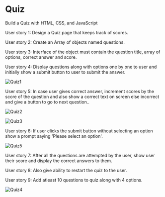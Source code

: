 # Quiz

Build a Quiz with HTML, CSS, and JavaScript

User story 1: Design a Quiz page that keeps track of scores.

User story 2: Create an Array of objects named questions.

User story 3: Interface of the object must contain the question title, array of options, correct answer and score.

User story 4: Display questions along with options one by one to user and initially show a submit button to user to submit the answer. 

![Quiz1](https://user-images.githubusercontent.com/76028764/106248854-98ba4680-6237-11eb-8254-a3bf6251d1b9.png)

User story 5: In case user gives correct answer, increment scores by the score of the question and also show a correct text on screen else incorrect and give a button to go to next question..

![Quiz2](https://user-images.githubusercontent.com/76028764/106248869-9f48be00-6237-11eb-8c78-95f16c1d549f.png)

![Quiz3](https://user-images.githubusercontent.com/76028764/106248884-a40d7200-6237-11eb-94bc-f5985a4d7f5a.png)

User story 6: If user clicks the submit button without selecting an option show a prompt saying 'Please select an option'.

![Quiz5](https://user-images.githubusercontent.com/76028764/106248916-ae2f7080-6237-11eb-87a6-c0198d0f3915.png)

User story 7: After all the questions are attempted by the user, show user their score and display the correct answers to them.

User story 8: Also give ability to restart the quiz to the user.

User story 9: Add atleast 10 questions to quiz along with 4 options.

![Quiz4](https://user-images.githubusercontent.com/76028764/106248900-a8d22600-6237-11eb-8c94-20ed6973f4fb.png)
